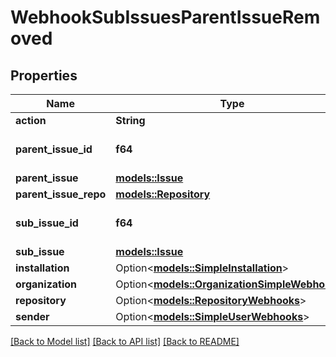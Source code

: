 # WebhookSubIssuesParentIssueRemoved

## Properties

Name | Type | Description | Notes
------------ | ------------- | ------------- | -------------
**action** | **String** |  | 
**parent_issue_id** | **f64** | The ID of the parent issue. | 
**parent_issue** | [**models::Issue**](issue.md) |  | 
**parent_issue_repo** | [**models::Repository**](repository.md) |  | 
**sub_issue_id** | **f64** | The ID of the sub-issue. | 
**sub_issue** | [**models::Issue**](issue.md) |  | 
**installation** | Option<[**models::SimpleInstallation**](simple-installation.md)> |  | [optional]
**organization** | Option<[**models::OrganizationSimpleWebhooks**](organization-simple-webhooks.md)> |  | [optional]
**repository** | Option<[**models::RepositoryWebhooks**](repository-webhooks.md)> |  | [optional]
**sender** | Option<[**models::SimpleUserWebhooks**](simple-user-webhooks.md)> |  | [optional]

[[Back to Model list]](../README.md#documentation-for-models) [[Back to API list]](../README.md#documentation-for-api-endpoints) [[Back to README]](../README.md)


